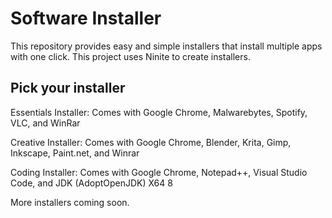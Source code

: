 # Software Installer

This repository provides easy and simple installers that install multiple apps with one click.
This project uses Ninite to create installers.

## Pick your installer
Essentials Installer: Comes with Google Chrome, Malwarebytes, Spotify, VLC, and WinRar

Creative Installer: Comes with Google Chrome, Blender, Krita, Gimp, Inkscape, Paint.net, and Winrar

Coding Installer: Comes with Google Chrome, Notepad++, Visual Studio Code, and JDK (AdoptOpenJDK) X64 8

More installers coming soon.
